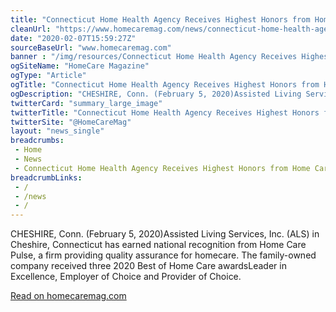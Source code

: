 ```yaml
--- 
title: "Connecticut Home Health Agency Receives Highest Honors from Home Care Pulse"
cleanUrl: "https://www.homecaremag.com/news/connecticut-home-health-agency-receives-highest-honors-home-care-pulse"
date: "2020-02-07T15:59:27Z"
sourceBaseUrl: "www.homecaremag.com"
banner : "/img/resources/Connecticut Home Health Agency Receives Highest Honors from Home Care Pulse.png"
ogSiteName: "HomeCare Magazine"
ogType: "Article"
ogTitle: "Connecticut Home Health Agency Receives Highest Honors from Home Care Pulse"
ogDescription: "CHESHIRE, Conn. (February 5, 2020)Assisted Living Services, Inc. (ALS) in Cheshire, Connecticut has earned national recognition from Home Care Pulse, a firm providing quality assurance for homecare. The family-owned company received three 2020 Best of Home Care awardsLeader in Excellence, Employer of Choice and Provider of Choice."
twitterCard: "summary_large_image"
twitterTitle: "Connecticut Home Health Agency Receives Highest Honors from Home Care Pulse"
twitterSite: "@HomeCareMag"
layout: "news_single"
breadcrumbs:
 - Home
 - News
 - Connecticut Home Health Agency Receives Highest Honors from Home Care Pulse
breadcrumbLinks:
 - / 
 - /news
 - / 
---
```

CHESHIRE, Conn. (February 5, 2020)Assisted Living Services, Inc. (ALS) in Cheshire, Connecticut has earned national recognition from Home Care Pulse, a firm providing quality assurance for homecare. The family-owned company received three 2020 Best of Home Care awardsLeader in Excellence, Employer of Choice and Provider of Choice.  
  
[Read on homecaremag.com](https://www.homecaremag.com/news/connecticut-home-health-agency-receives-highest-honors-home-care-pulse)
